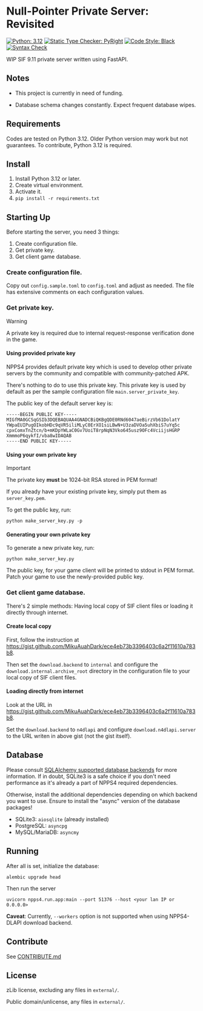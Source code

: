 Null-Pointer Private Server: Revisited
=====

[![Python: 3.12](https://img.shields.io/badge/Python-3.12-blue)](https://www.python.org/)
[![Static Type Checker: PyRight](https://img.shields.io/badge/Static%20Type%20Checker-PyRight-CEB98F)](https://github.com/microsoft/pyright)
[![Code Style: Black](https://img.shields.io/badge/Code%20Style-Black-000000.svg)](https://github.com/psf/black)
[![Syntax Check](https://github.com/DarkEnergyProcessor/NPPS4/actions/workflows/syntax-check.yml/badge.svg)](https://github.com/DarkEnergyProcessor/NPPS4/actions/workflows/syntax-check.yml)

WIP SIF 9.11 private server written using FastAPI.

Notes
-----

* This project is currently in need of funding.

* Database schema changes constantly. Expect frequent database wipes.

Requirements
-----

Codes are tested on Python 3.12. Older Python version may work but not guarantees. To contribute, Python 3.12 is
required.

Install
----

1. Install Python 3.12 or later.
2. Create virtual environment.
3. Activate it.
4. `pip install -r requirements.txt`

Starting Up
-----

Before starting the server, you need 3 things:
1. Create configuration file.
2. Get private key.
3. Get client game database.

### Create configuration file.

Copy out `config.sample.toml` to `config.toml` and adjust as needed. The file has extensive comments on each
configuration values.

### Get private key.

> [!WARNING]
> A private key is required due to internal request-response verification done in the game.

#### Using provided private key

NPPS4 provides default private key which is used to develop other private servers by the community
and compatible with community-patched APK.

There's nothing to do to use this private key. This private key is used by default as per the sample configuration
file `main.server_private_key`.

The public key of the default server key is:
```
-----BEGIN PUBLIC KEY-----
MIGfMA0GCSqGSIb3DQEBAQUAA4GNADCBiQKBgQDE0RNd6047aeBirzVb61DolatY
YWpaEUIPugOIkobHDc9qVR5iliMLyC0ErXO1siLBwN+U3zaDVOa5uhXbiS7uYq5c
cpxComxTnZtcn/b+mKDpYWLaC0Gv7UoiT8rpNqN3Vko645usz9OFc4VciijsHGRP
XmmmoP6qykfI/vba8wIDAQAB
-----END PUBLIC KEY-----
```

#### Using your own private key

> [!IMPORTANT]
> The private key **must** be 1024-bit RSA stored in PEM format!

If you already have your existing private key, simply put them as `server_key.pem`.

To get the public key, run:

```
python make_server_key.py -p
```

#### Generating your own private key

To generate a new private key, run:

```
python make_server_key.py
```

The public key, for your game client will be printed to stdout in PEM format. Patch your game to use the
newly-provided public key.

### Get client game database.

There's 2 simple methods: Having local copy of SIF client files or loading it directly through internet.

#### Create local copy

First, follow the instruction at https://gist.github.com/MikuAuahDark/ece4eb73b3396403c6a2f11610a783b8.

Then set the `download.backend` to `internal` and configure the `download.internal.archive_root` directory in the
configuration file to your local copy of SIF client files.

#### Loading directly from internet

Look at the URL in https://gist.github.com/MikuAuahDark/ece4eb73b3396403c6a2f11610a783b8.

Set the `download.backend` to `n4dlapi` and configure `download.n4dlapi.server` to the URL writen in above gist (not
the gist itself).

Database
-----

Please consult [SQLAlchemy supported database backends](https://docs.sqlalchemy.org/en/20/dialects/index.html) for
more information. If in doubt, SQLite3 is a safe choice if you don't need performance as it's already a part of NPPS4
required dependencies.

Otherwise, install the additional dependencies depending on which backend you want to use. Ensure to install the 
"async" version of the database packages!

* SQLite3: `aiosqlite` (already installed)
* PostgreSQL: `asyncpg`
* MySQL/MariaDB: `asyncmy`

Running
-----

After all is set, initialize the database:
```
alembic upgrade head
```

Then run the server
```
uvicorn npps4.run.app:main --port 51376 --host <your lan IP or 0.0.0.0>
```

**Caveat**: Currently, `--workers` option is not supported when using NPPS4-DLAPI download backend.

Contribute
-----

See [CONTRIBUTE.md](CONTRIBUTE.md)


License
-----

zLib license, excluding any files in `external/`.

Public domain/unlicense, any files in `external/`.
